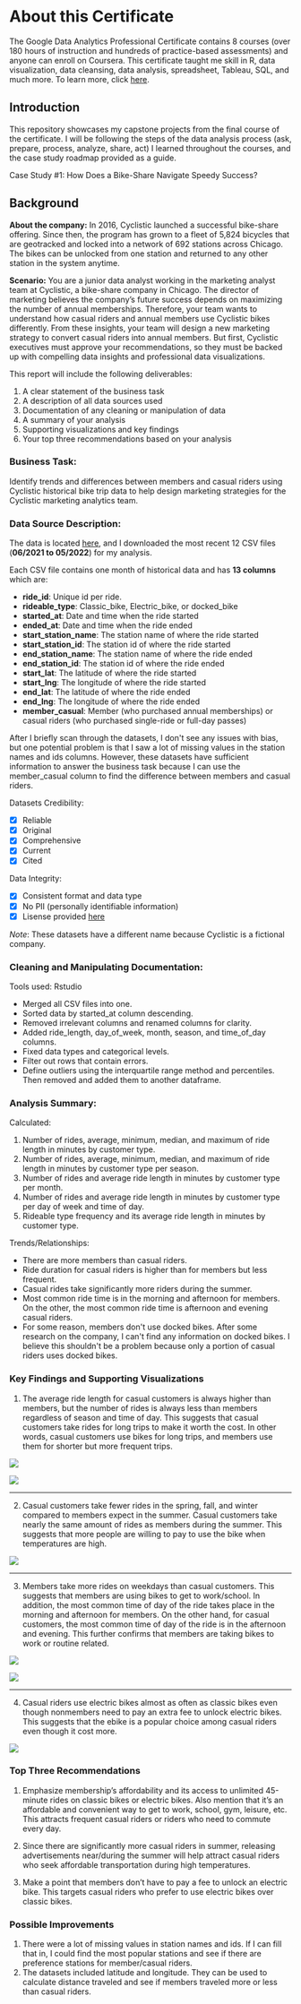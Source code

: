 # About this Certificate

The Google Data Analytics Professional Certificate contains 8 courses (over 180 hours of instruction and hundreds of practice-based assessments) and anyone can enroll on Coursera. This certificate taught me skill in R, data visualization, data cleansing, data analysis, spreadsheet, Tableau, SQL, and much more. To learn more, click [here](https://www.coursera.org/professional-certificates/google-data-analytics#about).

## Introduction

This repository showcases my capstone projects from the final course of the certificate. I will be following the steps of the data analysis process (ask, prepare, process, analyze, share, act) I learned throughout the courses, and the case study roadmap provided as a guide.

Case Study \#1: How Does a Bike-Share Navigate Speedy Success?

## Background

**About the company:**
In 2016, Cyclistic launched a successful bike-share offering. Since then, the program has grown to a fleet of 5,824 bicycles that are geotracked and locked into a network of 692 stations across Chicago. The bikes can be unlocked from one station and returned to any other station in the system anytime.

**Scenario:**
You are a junior data analyst working in the marketing analyst team at Cyclistic, a bike-share company in Chicago. The director of marketing believes the company’s future success depends on maximizing the number of annual memberships. Therefore, your team wants to understand how casual riders and annual members use Cyclistic bikes differently. From these insights, your team will design a new marketing strategy to convert casual riders into annual members. But first, Cyclistic executives must approve your recommendations, so they must be backed up with compelling data insights and professional data visualizations.

This report will include the following deliverables:

1.  A clear statement of the business task
2.  A description of all data sources used
3.  Documentation of any cleaning or manipulation of data
4.  A summary of your analysis
5.  Supporting visualizations and key findings
6.  Your top three recommendations based on your analysis

### Business Task:

Identify trends and differences between members and casual riders using Cyclistic historical bike trip data to help design marketing strategies for the Cyclistic marketing analytics team.

### Data Source Description:

The data is located [here](https://divvy-tripdata.s3.amazonaws.com/index.html), and I downloaded the most recent 12 CSV files (**06/2021 to 05/2022**) for my analysis. 

Each CSV file contains one month of historical data and has **13 columns** which are:

-   **ride_id**: Unique id per ride.
-   **rideable_type**: Classic_bike, Electric_bike, or docked_bike
-   **started_at**: Date and time when the ride started
-   **ended_at**: Date and time when the ride ended
-   **start_station_name**: The station name of where the ride started
-   **start_station_id**: The station id of where the ride started
-   **end_station_name**: The station name of where the ride ended
-   **end_station_id**: The station id of where the ride ended
-   **start_lat**: The latitude of where the ride started
-   **start_lng**: The longitude of where the ride started
-   **end_lat**: The latitude of where the ride ended
-   **end_lng**: The longitude of where the ride ended
-   **member_casual**: Member (who purchased annual memberships) or
    casual riders (who purchased single-ride or full-day passes)

After I briefly scan through the datasets, I don't see any issues with bias, but one potential problem is that I saw a lot of missing values in the station names and ids columns. However, these datasets have sufficient information to answer the business task because I can use the member_casual column to find the difference between members and casual riders.

Datasets Credibility: 
- [x] Reliable
- [x] Original
- [x] Comprehensive
- [x] Current
- [x] Cited 

Data Integrity:
- [x] Consistent format and data type
- [x] No PII (personally identifiable information)
- [x] Lisense provided [here](https://www.divvybikes.com/data-license-agreement)

*Note*: These datasets have a different name because Cyclistic is a fictional company.

### Cleaning and Manipulating Documentation:

Tools used: Rstudio
- Merged all CSV files into one.
- Sorted data by started_at column descending.
- Removed irrelevant columns and renamed columns for clarity.
- Added ride_length, day_of_week, month, season, and time_of_day columns.
- Fixed data types and categorical levels.
- Filter out rows that contain errors.
- Define outliers using the interquartile range method and percentiles. Then removed and added them to another dataframe.

### Analysis Summary:

Calculated:

1) Number of rides, average, minimum, median, and maximum of ride length in minutes by customer type.
2) Number of rides, average, minimum, median, and maximum of ride length in minutes by customer type per season.
3) Number of rides and average ride length in minutes by customer type per month.
4) Number of rides and average ride length in minutes by customer type per day of week and time of day.
5) Rideable type frequency and its average ride length in minutes by customer type.

Trends/Relationships:
- There are more members than casual riders.
- Ride duration for casual riders is higher than for members but less frequent.
- Casual rides take significantly more riders during the summer.
- Most common ride time is in the morning and afternoon for members. On the other, the most common ride time is afternoon and evening casual riders.
- For some reason, members don't use docked bikes. After some research on the company, I can't find any information on docked bikes. I believe this shouldn't be a problem because only a portion of casual riders uses docked bikes.

### Key Findings and Supporting Visualizations

1)  The average ride length for casual customers is always higher than members, but the number of rides is always less than members regardless of season and time of day. This suggests that casual customers take rides for long trips to make it worth the cost. In other words, casual customers use bikes for long trips, and members use them for shorter but more frequent trips.

![](Viz/Finding_1_a.png)

![](Viz/Finding_1_b.png)

------------------------------------------------------------------------

2)  Casual customers take fewer rides in the spring, fall, and winter compared to members expect in the summer. Casual customers take nearly the same amount of rides as members during the summer. This suggests that more people are willing to pay to use the bike when temperatures are high.

![](Viz/Finding_2.png)

------------------------------------------------------------------------

3)  Members take more rides on weekdays than casual customers. This suggests that members are using bikes to get to work/school. In addition, the most common time of day of the ride takes place in the morning and afternoon for members. On the other hand, for casual customers, the most common time of day of the ride is in the afternoon and evening. This further confirms that members are taking bikes to work or routine related.

![](Viz/Finding_3_a.png)

![](Viz/Finding_3_b.png)

------------------------------------------------------------------------

4)  Casual riders use electric bikes almost as often as classic bikes even though nonmembers need to pay an extra fee to unlock electric bikes. This suggests that the ebike is a popular choice among casual riders even though it cost more.

![](Viz/Finding_4.png)

### Top Three Recommendations

1)  Emphasize membership’s affordability and its access to unlimited 45-minute rides on classic bikes or electric bikes. Also mention that it’s an affordable and convenient way to get to work, school, gym, leisure, etc. This attracts frequent casual riders or riders who need to commute every day.

2)  Since there are significantly more casual riders in summer, releasing advertisements near/during the summer will help attract casual riders who seek affordable transportation during high temperatures.

3)  Make a point that members don’t have to pay a fee to unlock an electric bike. This targets casual riders who prefer to use electric bikes over classic bikes.

### Possible Improvements

1) There were a lot of missing values in station names and ids. If I can fill that in, I could find the most popular stations and see if there are preference stations for member/casual riders.
2) The datasets included latitude and longitude. They can be used to calculate distance traveled and see if members traveled more or less than casual riders.
